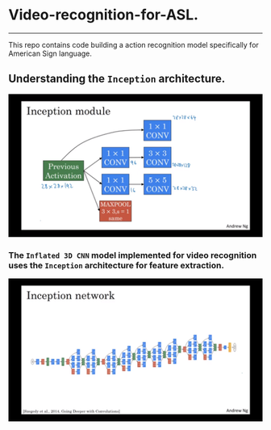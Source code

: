 # Video-recognition-for-ASL.
***
This repo contains code building a action recognition model specifically for American Sign language.

## Understanding the `Inception` architecture.
![inception building block.](inputs/inception_building_block.png)


### The `Inflated 3D CNN` model implemented for video recognition uses the `Inception` architecture for feature extraction.

![inception network](inputs/inception_network.png)